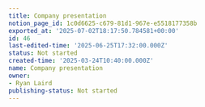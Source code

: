 ```yaml
---
title: Company presentation
notion_page_id: 1c0d6625-c679-81d1-967e-e5518177358b
exported_at: '2025-07-02T18:17:50.784581+00:00'
id: 46
last-edited-time: '2025-06-25T17:32:00.000Z'
status: Not started
created-time: '2025-03-24T10:40:00.000Z'
name: Company presentation
owner:
- Ryan Laird
publishing-status: Not started
---
```


